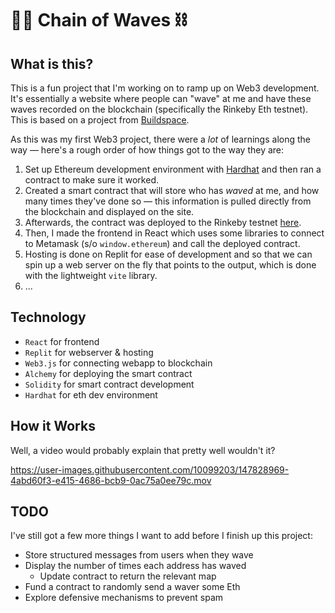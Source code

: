 # 👋🏽 Chain of Waves ⛓

## What is this?

This is a fun project that I'm working on to ramp up on Web3 development. It's essentially a website where people can "wave" at me and have these waves recorded on the blockchain (specifically the Rinkeby Eth testnet). This is based on a project from [Buildspace](https://buildspace.so/).

As this was my first Web3 project, there were a *lot* of learnings along the way — here's a rough order of how things got to the way they are:

  1. Set up Ethereum development environment with [Hardhat](https://hardhat.org/) and then ran a contract to make sure it worked.
  2. Created a smart contract that will store who has *waved* at me, and how many times they've done so — this information is pulled directly from the blockchain and displayed on the site.
  3. Afterwards, the contract was deployed to the Rinkeby testnet [here](https://rinkeby.etherscan.io/address/0x8d8297d090b58151337da30b58f99fde986683d3).
  4. Then, I made the frontend in React which uses some libraries to connect to Metamask (s/o `window.ethereum`) and call the deployed contract.
  5. Hosting is done on Replit for ease of development and so that we can spin up a web server on the fly that points to the output, which is done with the lightweight `vite` library.
  6. ...

## Technology
* `React` for frontend 
* `Replit` for webserver & hosting
* `Web3.js` for connecting webapp to blockchain
* `Alchemy` for deploying the smart contract
* `Solidity` for smart contract development
* `Hardhat` for eth dev environment

## How it Works
  
Well, a video would probably explain that pretty well wouldn't it?

https://user-images.githubusercontent.com/10099203/147828969-4abd60f3-e415-4686-bcb9-0ac75a0ee79c.mov

## TODO

I've still got a few more things I want to add before I finish up this project:
* Store structured messages from users when they wave
* Display the number of times each address has waved
  * Update contract to return the relevant map
* Fund a contract to randomly send a waver some Eth
* Explore defensive mechanisms to prevent spam
